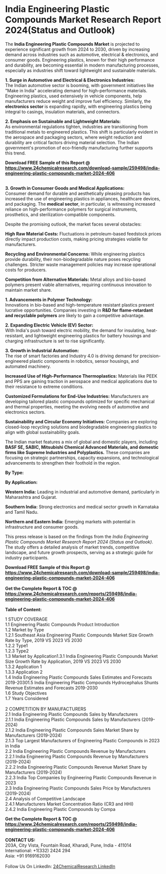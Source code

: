 <h1>India Engineering Plastic Compounds Market Research Report 2024(Status and Outlook)</h1><p>The <strong>India Engineering Plastic Compounds Market</strong> is projected to experience significant growth from 2024 to 2030, driven by increasing demand across industries such as automotive, electrical &amp; electronics, and consumer goods. Engineering plastics, known for their high performance and durability, are becoming essential in modern manufacturing processes, especially as industries shift toward lightweight and sustainable materials.</p><p><strong>1. Surge in Automotive and Electrical &amp; Electronics Industries:</strong><br>
The Indian automotive sector is booming, with government initiatives like "Make in India" accelerating demand for high-performance materials. Engineering plastics, used extensively in vehicle components, help manufacturers reduce weight and improve fuel efficiency. Similarly, the <strong>electronics sector</strong> is expanding rapidly, with engineering plastics being integral to casings, insulation materials, and connectors.</p><p><strong>2. Emphasis on Sustainable and Lightweight Materials:</strong><br>
As environmental regulations tighten, industries are transitioning from traditional metals to engineered plastics. This shift is particularly evident in the aerospace and packaging sectors, where weight reduction and durability are critical factors driving material selection. The Indian government's promotion of eco-friendly manufacturing further supports this trend.</p><div><b>Download FREE Sample of this Report @ 
            <a href="https://www.24chemicalresearch.com/download-sample/259498/india-engineering-plastic-compounds-market-2024-406">
            https://www.24chemicalresearch.com/download-sample/259498/india-engineering-plastic-compounds-market-2024-406</a></b></div><br><p><strong>3. Growth in Consumer Goods and Medical Applications:</strong><br>
Consumer demand for durable and aesthetically pleasing products has increased the use of engineering plastics in appliances, healthcare devices, and packaging. The <strong>medical sector</strong>, in particular, is witnessing increased reliance on high-performance polymers for surgical instruments, prosthetics, and sterilization-compatible components.</p><p>Despite the promising outlook, the market faces several obstacles:</p><p><strong>High Raw Material Costs:</strong> Fluctuations in petroleum-based feedstock prices directly impact production costs, making pricing strategies volatile for manufacturers.</p><p><strong>Recycling and Environmental Concerns:</strong> While engineering plastics provide durability, their non-biodegradable nature poses recycling challenges. Stricter waste management policies may increase operational costs for producers.</p><p><strong>Competition from Alternative Materials:</strong> Metal alloys and bio-based polymers present viable alternatives, requiring continuous innovation to maintain market share.</p><p><strong>1. Advancements in Polymer Technology:</strong><br>
Innovations in bio-based and high-temperature resistant plastics present lucrative opportunities. Companies investing in <strong>R&amp;D for flame-retardant and recyclable polymers</strong> are likely to gain a competitive advantage.</p><p><strong>2. Expanding Electric Vehicle (EV) Sector:</strong><br>
With India's push toward electric mobility, the demand for insulating, heat-resistant, and lightweight engineering plastics for battery housings and charging infrastructure is set to rise significantly.</p><p><strong>3. Growth in Industrial Automation:</strong><br>
The rise of smart factories and Industry 4.0 is driving demand for precision-engineered plastic components in robotics, sensor housings, and automated machinery.</p><p><strong>Increased Use of High-Performance Thermoplastics:</strong> Materials like PEEK and PPS are gaining traction in aerospace and medical applications due to their resistance to extreme conditions.</p><p><strong>Customized Formulations for End-Use Industries:</strong> Manufacturers are developing tailored plastic compounds optimized for specific mechanical and thermal properties, meeting the evolving needs of automotive and electronics sectors.</p><p><strong>Sustainability and Circular Economy Initiatives:</strong> Companies are exploring closed-loop recycling solutions and biodegradable engineering plastics to align with global sustainability goals.</p><p>The Indian market features a mix of global and domestic players, including <strong>BASF SE, SABIC, Mitsubishi Chemical Advanced Materials, and domestic firms like Supreme Industries and Polyplastics.</strong> These companies are focusing on strategic partnerships, capacity expansions, and technological advancements to strengthen their foothold in the region.</p><p><strong>By Type:</strong></p><p><strong>By Application:</strong></p><p><strong>Western India:</strong> Leading in industrial and automotive demand, particularly in Maharashtra and Gujarat.</p><p><strong>Southern India:</strong> Strong electronics and medical sector growth in Karnataka and Tamil Nadu.</p><p><strong>Northern and Eastern India:</strong> Emerging markets with potential in infrastructure and consumer goods.</p><p>This press release is based on the findings from the <em>India Engineering Plastic Compounds Market Research Report 2024 (Status and Outlook)</em>. The study offers a detailed analysis of market trends, competitive landscape, and future growth prospects, serving as a strategic guide for industry participants.</p><div><b>Download FREE Sample of this Report @ 
            <a href="https://www.24chemicalresearch.com/download-sample/259498/india-engineering-plastic-compounds-market-2024-406">
            https://www.24chemicalresearch.com/download-sample/259498/india-engineering-plastic-compounds-market-2024-406</a></b></div><br><div><b>Get the Complete Report & TOC @ 
            <a href="https://www.24chemicalresearch.com/reports/259498/india-engineering-plastic-compounds-market-2024-406">
            https://www.24chemicalresearch.com/reports/259498/india-engineering-plastic-compounds-market-2024-406</a></b></div><br>
            <b>Table of Content:</b><p>1 STUDY COVERAGE<br />
1.1 Engineering Plastic Compounds Product Introduction<br />
1.2 Market by Type<br />
1.2.1 Southeast Asia Engineering Plastic Compounds Market Size Growth Rate by Type, 2019 VS 2023 VS 2030<br />
1.2.2 Type1<br />
1.2.3 Type2<br />
1.3 Market by Application1.3.1 India Engineering Plastic Compounds  Market Size Growth Rate by Application, 2019 VS 2023 VS 2030<br />
1.3.2 Application 1<br />
1.3.3 Application 2<br />
1.4 India Engineering Plastic Compounds  Sales Estimates and Forecasts 2019-20301.5 India Engineering Plastic Compounds Hydrocephalus Shunts Revenue Estimates and Forecasts 2019-2030<br />
1.6 Study Objectives<br />
1.7 Years Considered<br />
<br />
2 COMPETITION BY MANUFACTURERS<br />
2.1 India Engineering Plastic Compounds Sales by Manufacturers<br />
2.1.1 India Engineering Plastic Compounds Sales by Manufacturers (2019-2024)<br />
2.1.2 India Engineering Plastic Compounds Sales Market Share by Manufacturers (2019-2024)<br />
2.1.3 Top Largest Manufacturers of  Engineering Plastic Compounds in 2023 in India<br />
2.2 India Engineering Plastic Compounds Revenue by Manufacturers<br />
2.2.1 India Engineering Plastic Compounds Revenue by Manufacturers (2019-2024)<br />
2.2.2 India Engineering Plastic Compounds Revenue Market Share by Manufacturers (2019-2024)<br />
2.2.3 India Top Companies by Engineering Plastic Compounds Revenue in 2023<br />
2.3 India Engineering Plastic Compounds Sales Price by Manufacturers (2019-2024)<br />
2.4 Analysis of Competitive Landscape<br />
2.4.1 Manufacturers Market Concentration Ratio (CR3 and HHI)<br />
2.4.2 India Engineering Plastic Compounds by Compa</p><div><b>Get the Complete Report & TOC @ 
            <a href="https://www.24chemicalresearch.com/reports/259498/india-engineering-plastic-compounds-market-2024-406">
            https://www.24chemicalresearch.com/reports/259498/india-engineering-plastic-compounds-market-2024-406</a></b></div><br><b>CONTACT US:</b><br>
            203A, City Vista, Fountain Road, Kharadi, Pune, India - 411014<br>
            International: +1(332) 2424 294<br>
            Asia: +91 9169162030 <br><br>
            Follow Us On LinkedIn: <a href="https://www.linkedin.com/company/24chemicalresearch/">24ChemicalResearch LinkedIn</a>
